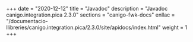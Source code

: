 +++
date        = "2020-12-12"
title       = "Javadoc"
description = "Javadoc canigo.integration.pica 2.3.0"
sections    = "canigo-fwk-docs"
enllac		= "/documentacio-llibreries/canigo.integration.pica/2.3.0/site/apidocs/index.html"
weight		= 1
+++
